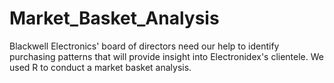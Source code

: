 # Market_Basket_Analysis

Blackwell Electronics' board of directors need our help to identify purchasing patterns that will provide insight into Electronidex's clientele. 
We used R to conduct a market basket analysis.
